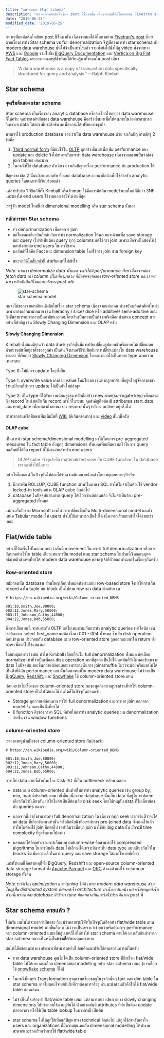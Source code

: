 ```yaml
---
title: "อนาคตของ Star schema"
description: "สาเหตุที่ผมตัดสินใจเขียน post นี้ขึ้นมานั้น เนื่องจากผมได้มีโอกาสอ่าน Fivetran's post ซึ่งว่าด้วยเรื่องการทำ Star schema vs full denormalization จึงรู้สึกว่าการทำ star schema กับ modern data warehouse นั้นไม่จำเป็นเท่าไรแล้ว"
date: "2019-06-25"
modified_date: '2019-06-25'
---
```


สาเหตุที่ผมตัดสินใจเขียน post นี้ขึ้นมานั้น เนื่องจากผมได้มีโอกาสอ่าน [Fivetran's post](https://fivetran.com/blog/obt-star-schema) ซึ่งว่าด้วยเรื่องการทำ Star schema vs full denormalization จึงรู้สึกว่าการทำ star schema กับ modern data warehouse นั้นไม่จำเป็นเท่าไรแล้ว รวมทั้งยังไปนั่งไล่ดู video ทั้งจากทาง [AWS](http://www.youtube.com/watch?v=EvDicFx9StE&t=34m20s
) และ [Google](http://www.youtube.com/watch?v=ZVgt1-LfWW4&t=14m15s
) รวมไปถึง [BigQuery Documentation](https://cloud.google.com/solutions/bigquery-data-warehouse#designing_schema) และ [Vertica on Big Flat Fact Tables](https://www.vertica.com/blog/big-flat-fact-tables/) เลยอยากลองสรุปสิ่งที่ผมได้เรียนรู้มาทั้งหมดใน post เดียว


> “A data warehouse is a copy of transaction data specifically structured for query and analysis.” — Ralph Kimball


## Star schema

### จุดเริ่มต้นของ star schema
Star schema เป็นเรื่องของ analytic database หรือจะเรียกให้เท่ๆว่า data warehouse ก็ได้ครับ จุดประสงค์หลักของ data warehouse คือสร้างขึ้นมาเพื่อให้คนภายในองค์กรสามารถวิเคราะห์ data ได้อย่างมีประสิทธิภาพเพื่อความได้เปรียบทางธุรกิจ 

หากเราใช้ production database ของเราเป็น data warehouse ด้วย จะเกิดปัญหาหลักๆ 2 ข้อคือ:

1. [Third normal form](https://en.wikipedia.org/wiki/Third_normal_form) ที่นิยมใช้ใน [OLTP](https://en.wikipedia.org/wiki/Online_transaction_processing) ถูกสร้างขึ้นมาเพื่อเพิ่ม performance ของ update และ delete จึงไม่เหมาะกับการทำ data warehouse เนื่องจากกลายเป็นว่าต้อง join tables เยอะมาก 
2. ในกรณีที่ใช้ database ตัวเดียว อาจเกิดปัญหาเรื่อง performance กับ production ได้

ปัญหาของข้อ 2 นั้นแก้ง่ายมากครับ คือแยก database ออกมาอีกตัวเพื่อใช้สำหรับ analytic queries โดยเฉพาะก็เรียบร้อยแล้ว

แต่สำหรับข้อ 1 วิธีแก้ที่ทั้ง Kimball หรือ Inmon ใช้คือการคิดค้น model แบบใหม่ที่ดีกว่า 3NF และต้องให้ end users ใช้งานและเข้าใจได้ง่ายที่สุด 

เรารู้จัก model ใหม่นี้ว่า dimensional modelling หรือ star schema นั้นเอง

### หลักการของ Star schema
* ทำ denormarlization เพื่อลดการ join
* แต่ในขณะเดียวกันก็สลับกับการทำ normalization ให้พอเหมาะด้วยเพื่อ save storage และ query (ไม่จำเป็นต้อง query ทุกๆ columns แต่ใช้การ join เฉพาะเมื่อจำเป็นต้องใช้ ) และยังง่ายต่อ end users ในการใช้งาน
* ผลลัพธ์ที่ได้คือ Fact และ dimension table โดยใช้การ join ผ่าน foreign key

- แนะนำ[วิดีโอสั้นๆตัวนี้](https://www.youtube.com/watch?v=q77B-G8CA24) สำหรับคนที่ไม่เข้าใจ


_Note: หากเรา denormalize data ทั้งหมด จะทำให้มี performance ที่แย่ เนื่องจากต้อง fetch data เอา column ที่ไม่เกี่ยวมาด้วย นี่คือข้อจำกัดของ row-oriented store และเราจะมาเจาะลึกกันอีกทีในตอนหลังของ post ครับ_

<figure>
<img src="/img/star-schema.png" alt="star-schema" title="star-schema" style="max-width:60%;" />
<figcaption>
star schema model
</figcaption>
</figure>

ผมจะไม่ขอลงรายอะเอียดเชิงลึกในเรื่อง star schema เนื่องจากแต่ละคน ต่างขยันผลิตคำศัพท์ใหม่ๆเฉพาะทางออกมามากมาย เช่น hierachy / slice/ dice หรือ additive/ semi-additive เยอะถึงขั้นสามารถประกอบเป็นอาชีพและกอบโกยเงินเป็นกอบเป็นกำ ผมจึงเลือกนำเสนอ concept บางอย่างที่สำคัญ เช่น Slowly Changing Dimension และ OLAP ครับ

#### Slowly Changing Dimension
Kimball ตั้งสมมติฐานว่า data สำหรับธุรกิจนั้นมีการปรับเปลี่ยนรูปแบบช้าหรือแทบไม่เปลี่ยนเลย ตัวอย่างเช่นที่อยู่อาศัยของลูกค้า เป็นต้น จึงเสนอวิธีรับมือกับการเปลี่ยนแปลงใน data warehouse ของเรา ที่เรียกว่า [Slowly Changing Dimension](https://en.wikipedia.org/wiki/Slowly_changing_dimension) โดยแบ่งออกได้เป็นหลาย type ตามความเหมาะสม:

Type 0: ไม่มีการ update ใดๆทั้งสิ้น

Type 1: overwrite value เก่าด้วย value ใหม่ไปเลย เช่นหากลูกค้าย้ายที่อยู่หรือผู้จัดการสาขาร้านเปลี่ยนก็ทำการ update ให้เป็นอันใหม่ล่าสุด

Type 2: เป็น type ที่ได้รับความนิยมสูงสุด หลักคือสร้าง new row(surrogate key) เพื่อแสดงถึง record ใหม่  แต่ยังเก็บ record เก่าไว้ในระบบ จุดสำคัญคือต้องมี attributes start_date และ end_date เพื่อแสดงถึงสถานะของ record นั้นๆว่ายังคง active อยู่หรือไม่

สามารถอ่านหรือศึกษาเพิ่มเติมได้ที่ [Wiki](https://en.wikipedia.org/wiki/Slowly_changing_dimension#Type_0:_retain_original) (ดีเกินคาดมาก) และ [video](https://www.youtube.com/watch?v=1FZ7et0pN4c) สั้นๆนี้ครับ

#### OLAP cube
เป็นการนำ star schema/dimensional modelling มาใช้โดยการ pre-aggregated mesaures ใน fact table กับทุกๆ dimensions ทั้งหมดเพื่อเพิ่มความเร็วในการ query ผลลัพธ์ที่ได้คือ report ที่ใช้งานง่ายสำหรับ end users 

> OLAP cube จริงๆแล้วคือ materialized view กับ CUBE function ใน database ธรรมดาทั่วไปนี้แหละ

อย่างไรก็ตามแต่ ในปัจจุบันไม่ค่อยได้รับความนิยมมากนักแล้วโดยเหตุผลหลายๆปัจจัย:

1. มีการเพิ่ม  ROLLUP, CUBE function เข้ามาในภาษา SQL ทำให้ไม่จำเป็นต้องใช้ vendor locked-in tools อย่าง OLAP cube อีกต่อไป
2. database ในปัจจุบันสามารถ query ได้เร็วกว่าแต่ก่อนแล้ว จึงไม่จำเป็นต้อง pre-aggregated ทั้งหมด

แม้กระทั่งตัวของ Microsoft เองก็ทำการเปลี่ยนชื่อเป็น Multi-dimensional model และยังเสนอ Tabular model ให้ users ทั่วไปใช้แทนหากเป็นไปได้ เนื่องจากเร็วและเข้าใจได้ง่ายกว่าเยอะ

## Flat/wide table
อย่างที่ได้เกริ่นไปในตอนบทนำว่าเริ่มมี movement ในการทำ full denormalization หรือการยัดทุกอย่างไว้ใน table เดียวแทนการปั้น model แบบ star schema ในส่วนนี้จึงขออนุญาตอธิบายถึงสาเหตุที่ทำให้ modern data warehouse หลายๆเจ้าตีตัวออกห่างมากขึ้นเรื่อยๆกันครับ

### Row-oriented store 
สมัยก่อนนั้น database ส่วนใหญ่เกือบทั้งหมดทำงานแบบ row-based store จึงทำให้การเก็บ record ลงใน tuple บน block เป็นไปตาม row ของ data ตัวอย่างเช่น

```
# https://en.wikipedia.org/wiki/Column-oriented_DBMS

001:10,Smith,Joe,80000;
002:12,Jones,Mary,50000;
003:11,Johnson,Cathy,44000;
004:22,Jones,Bob,55000;
```

ซึ่งการเก็บแบบนี้ จะเหมาะกับ OLTP แต่ไม่เหมาะสมกับการทำ analytic queries เท่าใดนัก เช่นเราต้องการ select first_name แต่ต้องวิ่งหา 001 - 004 ทั้งหมด ซึ่งเสีย disk operation ค่อนข้างมาก ประกอบกับ database แบบ row-oriented store ถูกออกแบบมาให้ return ทั้ง row เพื่อนำไปใช้แสดงผล 

โดยเหตุผลทางข้างต้น ทำให้ Kimball เลือกที่จะไม่ full denormalization ทั้งหมด แต่เลือก normalize เท่าที่จำเป็นเพื่อลด disk operation มากที่สุดจะเป็นไปได้ แต่มันก็ยังไม่พอครับเพราะ data ในปัจจุบันเยอะขึ้นกว่าแต่ก่อนเยอะ เพราะฉะนั้นการ join/shuffle ไม่ว่าจะน้อยหรือมากไม่ได้เป็นสิ่งที่ดีกับ performance เลย นั้นคือสาเหตุที่ใน modern data warehouse ไม่ว่าจะเป็น [BigQuery](https://cloud.google.com/bigquery/), [Redshift](https://aws.amazon.com/redshift/), และ [Snowflake](https://www.snowflake.com/) ใช้ column-oriented store แทน


ก่อนจะเข้าไปเรื่องของ column-oriented store ผมขอพูดถึงสาเหตุบางส่วนที่ทำให้ column-oriented store เป็นไปได้และใช้งานได้ดีในปัจจุบันก่อนครับ

* Storage ถูกกว่าแต่ก่อนมาก ทำให้ full denormalization และการเอา join ออกจาก model จึงกลายเป็นสิ่งที่ทำได้
* มี function ดีๆของภาษา SQL ที่ช่วยให้การทำ analytic queries บน denormalization ง่ายขึ้น เช่น window functions 

### column-oriented store

เราลองมาดูฟากฝั่งของ column-oriented store กันบ้างครับ

```
# https://en.wikipedia.org/wiki/Column-oriented_DBMS

001:10,Smith,Joe,80000;
002:12,Jones,Mary,50000;
003:11,Johnson,Cathy,44000;
004:22,Jones,Bob,55000;
```

การเก็บ data แบบนี้ช่วยในเรื่อง Disk I/O ที่เป็น bottleneck หลักมาตลอด

* data แบบ column-oriented นั้นช่วยให้การทำ analytic queries เช่น group by, min, max มีประสิทธิภาพมากยิ่งขึ้น เนื่องจาก database นั้นเก็บ data ที่อยู่ใน column เดียวกันไว้ที่เดียวกัน ทำให้ไม่จำเป็นที่ต้องเสีย disk seek โดยใช่เหตุกับ data ที่ไม่เกี่ยวข้องกับ queries ของเรา

* นอกจากนี้เรายังสามารถทำ full denormalization ได้ เนื่องจากทุก seek เราการันตีว่าจะได้แต่ data ที่เกี่ยวข้องมาเท่านั้น หรืออีกนัยนึงคือเราทำการ pre-joined data ทั้งหมดไว้แล้ว ทำให้ไม่ต้องใช้ join อีกต่อไป (อย่าลืมว่าเมื่อนำ join มาใช้กับ big data นั้น มักจะมี time complexity ที่สูงขึ้นตามไปมาก)

* ผลพลอยได้อีกอย่างของการเก็บแบบ column-wise คือสามารถใช้ compressed algorithms ในการบีบอัด data ให้เล็กลงได้เพราะมีการเก็บ data type แบบเดียวกันไว้ใน blocks ซึ่งเพิ่มความเร็วในการ query และ save storage ได้มากโขเลยทีเดียว

และทั้งหมดนี้คือสาเหตุที่ทั้ง BigQuery, Redshift และ open-source column-oriented data storage format ทั้ง [Apache Parquet](https://parquet.apache.org/) และ [ORC](https://orc.apache.org/) ล้วนแล้วแต่ใช้ columnar storage ทั้งสิ้น

_Note:ระวังเรื่อง optimization และ tuning ให้ดี เพราะ modern data warehouse ส่วนใหญ่เป็น distributed system ที่ต้องเข้าใจ architecture บ้างในระดับหนึ่ง แต่จะไม่ขอพูดถึงในส่วนนี้เพราะแต่ละ database มีวิธีการ tune ที่แตกต่างกันและไม่ใช่ประเด็นของ post นี้_


## Star schema ตายแล้ว ?

ไม่ครับ ผมไม่ได้จะบอกว่ามันตาย ถึงแม้ว่าหลายๆบริษัทในปัจจุบันเลือกทำ flat/wide table แทน dimnesional model มากขึ้นก็ตาม ไม่ว่าจะเป็นเพราะว่าง่ายกว่าหรือต้องการ performance จาก column-oriented แบบเต็มสูบ แต่ก็ไม่ได้ทำให้ star schema ตายได้เลย กลับกันต่างหาก star schmea กลายเป็นหนึ่งใน**ทางเลือก**ของคุณต่างหาก  

ต่อไปนี้คือข้อแนะนำบางประการที่สามารถหยิบไปขบคิดและปรับใช้ตามสถานการณ์ได้ครับ

* หาก data warehouse คุณไม่ได้เป็น column-oriented store ก็ลืมเรื่อง flat/wide table ไปได้เลย และเลือก dimensinal modelling อย่าง star schema เสมอ (อาจเลือกใช้ [snowflake schema](https://en.wikipedia.org/wiki/Snowflake_schema) ก็ได้)

* ในกรณีที่คนทำ Transformation ขาดความเชี่ยวชาญในธุรกิจนั้นๆ fact และ dim table ใน star schema อาจไม่ตอบโจทย์กับสิ่งที่เราต้องการจริงๆ คำแนะนำส่วนตัวคือให้ใช้ flat/wide table ก่อนเสมอ

* ไม่จำเป็นที่จะต้องทำ flat/wide table เสมอ แต่สามารถนำ idea อย่าง slowly changing dimensions ไปประกอบใช้ควบคู่กันได้ ตัวอย่างเช่นมี attributes ที่จำเป็นต้อง update ตลอดเวลา หรือใช้เป็น table lookup ในบางกรณี เป็นต้น

*  star schema ไม่ได้ถูกใช้เพื่อแก้ปัญหาทาง technical อีกต่อไป แต่ถูกใช้สำหรับเอาใจ users และ organizations ที่มีความคุ้นเคยกับ dimensional modelling ให้ทำงานสะดวกและรวดเร็วกว่าการใช้ flat/wide table




